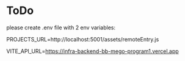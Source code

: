 # ToDo

please create .env file with 2 env variables:

PROJECTS_URL=http://localhost:5001/assets/remoteEntry.js

VITE_API_URL=https://infra-backend-bb-mego-program1.vercel.app


